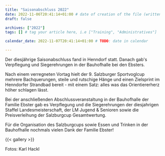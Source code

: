 ```yaml
---
title: "Saisonabschluss 2022"
date: 2022-11-06T20:41:14+01:00 # date of creation of the file (written)
draft: false

archives: ["2022"]
tags: [] # tag your article here, i.e ["Training", "Administratives"]

calendar_date: 2022-11-07T20:41:14+01:00 # TODO: date in calendar

---
```


Der diesjährige Saisonabschluss fand in Henndorf statt. Danach gab's Verpflegung und Siegerehrungen in der Bauhofhalle bei den Ebsters.

<!--more-->

Nach einem verregneten Vortag hielt der 9. Salzburger Sportvoglcup mehrere Bachquerungen, steile und rutschige Hänge und einen Zielsprint im Henndorfer Strandbad bereit - mit einem Satz: alles was das Orientiererherz höher schlagen lässt.

Bei der anschließenden Abschlussveranstaltung in der Bauhofhalle der Familie Ebster gab es Verpflegung und die Siegerehrungen der diesjahrigen Staffel Landesmeisterschaft, der LM Jugend & Senioren sowie die Preisverleihung der Salzburgcup Gesamtwertung.

Für die Organisation des Salzburgcups sowie Essen und Trinken in der Bauhofhalle nochmals vielen Dank der Familie Ebster!

{{< gallery >}}

Fotos: Karl Hackl